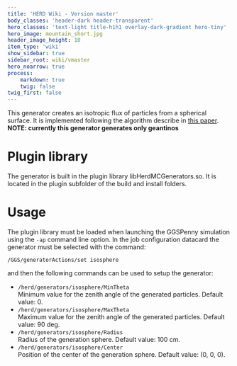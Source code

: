 ```yaml
---
title: 'HERD Wiki - Version master'
body_classes: 'header-dark header-transparent'
hero_classes: 'text-light title-h1h1 overlay-dark-gradient hero-tiny'
hero_image: mountain_short.jpg
header_image_height: 10
item_type: 'wiki'
show_sidebar: true
sidebar_root: wiki/vmaster
hero_noarrow: true
process:
    markdown: true
    twig: false
twig_first: false
---
```


This generator creates an isotropic flux of particles from a spherical surface. It is implemented following the algorithm describe in [this paper](uploads/17a1c0b26e5f81f67ee947b2b7bdfed8/20110908090428_isotropic-distribution-XTM.pdf).  
**NOTE: currently this generator generates only geantinos**

# Plugin library
The generator is built in the plugin library libHerdMCGenerators.so. It is located in the plugin subfolder of the build and install folders.

# Usage
The plugin library must be loaded when launching the GGSPenny simulation using the `-ap` command line option. In the job configuration datacard the generator must be selected with the command:

`/GGS/generatorActions/set isosphere`

and then the following commands can be used to setup the generator:

* `/herd/generators/isosphere/MinTheta`  
  Minimum value for the zenith angle of the generated particles. Default value: 0.
* `/herd/generators/isosphere/MaxTheta`  
  Maximum value for the zenith angle of the generated particles. Default value: 90 deg.
* `/herd/generators/isosphere/Radius`  
  Radius of the generation sphere. Default value: 100 cm.
* `/herd/generators/isosphere/Center`  
  Position of the center of the generation sphere. Default value: (0, 0, 0).
